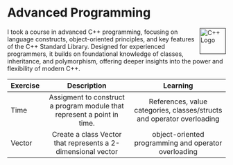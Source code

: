 # Advanced Programming 
<a href=""><img src="https://cdn-icons-png.flaticon.com/512/6132/6132222.png" alt="C++ Logo" style="float: right; width: 60px; "></a>


I took a course in advanced C++ programming, focusing on language constructs, object-oriented principles, and key features of the C++ Standard Library. Designed for experienced programmers, it builds on foundational knowledge of classes, inheritance, and polymorphism, offering deeper insights into the power and flexibility of modern C++.

| Exercise   |      Description      | Learning |
|----------|:-------------:|:-------: |
| Time |  Assigment to construct a program module that represent a point in time.  | References, value categories, classes/structs and operator overloading |
| Vector | Create a class Vector that represents a 2-dimensional vector     | object-oriented programming and operator overloading | 
